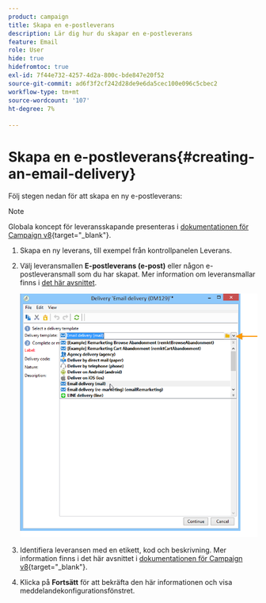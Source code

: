 ```yaml
---
product: campaign
title: Skapa en e-postleverans
description: Lär dig hur du skapar en e-postleverans
feature: Email
role: User
hide: true
hidefromtoc: true
exl-id: 7f44e732-4257-4d2a-800c-bde847e20f52
source-git-commit: ad6f3f2cf242d28de9e6da5cec100e096c5cbec2
workflow-type: tm+mt
source-wordcount: '107'
ht-degree: 7%

---
```


# Skapa en e-postleverans{#creating-an-email-delivery}

Följ stegen nedan för att skapa en ny e-postleverans:

>[!NOTE]
>
>Globala koncept för leveransskapande presenteras i [dokumentationen för Campaign v8](https://experienceleague.adobe.com/docs/campaign/campaign-v8/send/create-message.html?lang=sv-SE){target="_blank"}.

1. Skapa en ny leverans, till exempel från kontrollpanelen Leverans.
1. Välj leveransmallen **E-postleverans (e-post)** eller någon e-postleveransmall som du har skapat. Mer information om leveransmallar finns i [det här avsnittet](about-templates.md).

   ![](assets/s_ncs_user_wizard_email01_1.png)

1. Identifiera leveransen med en etikett, kod och beskrivning. Mer information finns i det här avsnittet i [dokumentationen för Campaign v8](https://experienceleague.adobe.com/docs/campaign/campaign-v8/send/create-message.html?lang=sv-SE#create-the-delivery){target="_blank"}.
1. Klicka på **Fortsätt** för att bekräfta den här informationen och visa meddelandekonfigurationsfönstret.
